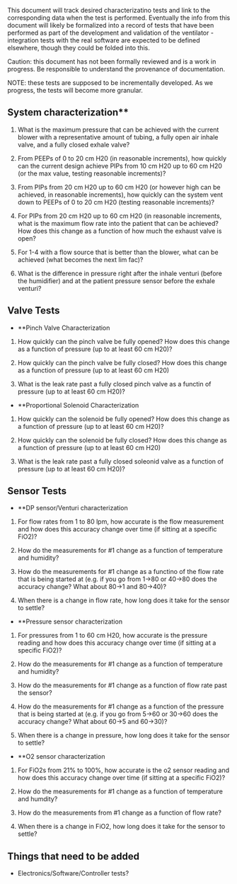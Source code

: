 This document will track desired characterizatino tests and link to the corresponding data when the test is performed. Eventually the info from this document will likely be formalized into a record of tests that have been performed as part of the development and validation of the ventilator - integration tests with the real software are expected to be defined elsewhere, though they could be folded into this.

Caution: this document has not been formally reviewed and is a work in progress. Be responsible to understand the provenance of documentation.

NOTE: these tests are supposed to be incrementally developed. As we progress, the tests will become more granular.

## System characterization**
1. What is the maximum pressure that can be achieved with the current blower with a representative amount of tubing, a fully open air inhale valve, and a fully closed exhale valve?

2. From PEEPs of 0 to 20 cm H20 (in reasonable increments), how quickly can the current design achieve PIPs from 10 cm H20 up to 60 cm H20 (or the max value, testing reasonable increments)?

3. From PIPs from 20 cm H20 up to 60 cm H20 (or however high can be achieved, in reasonable increments), how quickly can the system vent down to PEEPs of 0 to 20 cm H20 (testing reasonable increments)?

4. For PIPs from 20 cm H20 up to 60 cm H20 (in reasonable increments, what is the maximum flow rate into the patient that can be achieved? How does this change as a function of how much the exhaust valve is open?

5. For 1-4 with a flow source that is better than the blower, what can be achieved (what becomes the next lim fac)?

6. What is the difference in pressure right after the inhale venturi (before the humidifier) and at the patient pressure sensor before the exhale venturi?

## Valve Tests

* **Pinch Valve Characterization
1. How quickly can the pinch valve be fully opened? How does this change as a function of pressure (up to at least 60 cm H20)?

2. How quickly can the pinch valve be fully closed? How does this change as a function of pressure (up to at least 60 cm H20)

3. What is the leak rate past a fully closed pinch valve as a functin of pressure (up to at least 60 cm H20)?

* **Proportional Solenoid Characterization
1. How quickly can the solenoid be fully opened? How does this change as a function of pressure (up to at least 60 cm H20)?

2. How quickly can the solenoid be fully closed? How does this change as a function of pressure (up to at least 60 cm H20)

3. What is the leak rate past a fully closed soleonid valve as a function of pressure (up to at least 60 cm H20)?

## Sensor Tests

* **DP sensor/Venturi characterization
1. For flow rates from 1 to 80 lpm, how accurate is the flow measurement and how does this accuracy change over time (if sitting at a specific FiO2)?

2. How do the measurements for #1 change as a function of temperature and humidity?

3. How do the measurements for #1 change as a functino of the flow rate that is being started at (e.g. if you go from 1->80 or 40->80 does the accuracy change? What about 80->1 and 80->40)?

4. When there is a change in flow rate, how long does it take for the sensor to settle?

* **Pressure sensor characterization
1. For pressures from 1 to 60 cm H20, how accurate is the pressure reading and how does this accuracy change over time (if sitting at a specific FiO2)?

2. How do the measurements for #1 change as a function of temperature and humidity?

3. How do the measurements for #1 change as a function of flow rate past the sensor?

3. How do the measurements for #1 change as a function of the pressure that is being started at (e.g. if you go from 5->60 or 30->60 does the accuracy change? What about 60->5 and 60->30)?

4. When there is a change in pressure, how long does it take for the sensor to settle?

* **O2 sensor characterization
1. For FiO2s from 21% to 100%, how accurate is the o2 sensor reading and how does this accuracy change over time (if sitting at a specific FiO2)?

2. How do the measurements for #1 change as a function of temperature and humdity?

3. How do the measurements from #1 change as a function of flow rate?

4. When there is a change in FiO2, how long does it take for the sensor to settle?

## Things that need to be added
* Electronics/Software/Controller tests?
